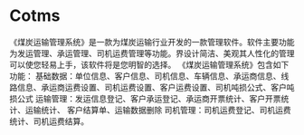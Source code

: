 # Cotms
 《煤炭运输管理系统》是一款为煤炭运输行业开发的一款管理软件。软件主要功能为发运管理、承运管理、司机运费管理等功能。界设计简洁、美观其人性化的管理可以使您轻易上手，该软件将是您明智的选择。 《煤炭运输管理系统》包含如下功能： 基础数据：单位信息、客户信息、司机信息、车辆信息、承运商信息、线路信息、承运商运费设置、司机运费设置、客户运费设置、司机吨损公式、客户吨损公式 运输管理：发运信息登记、客户承运登记、承运商开票统计、客户开票统计、运输统计、 客户结算单、运输数据删除 司机管理：司机运费登记、司机运费统计、司机运费结算。
